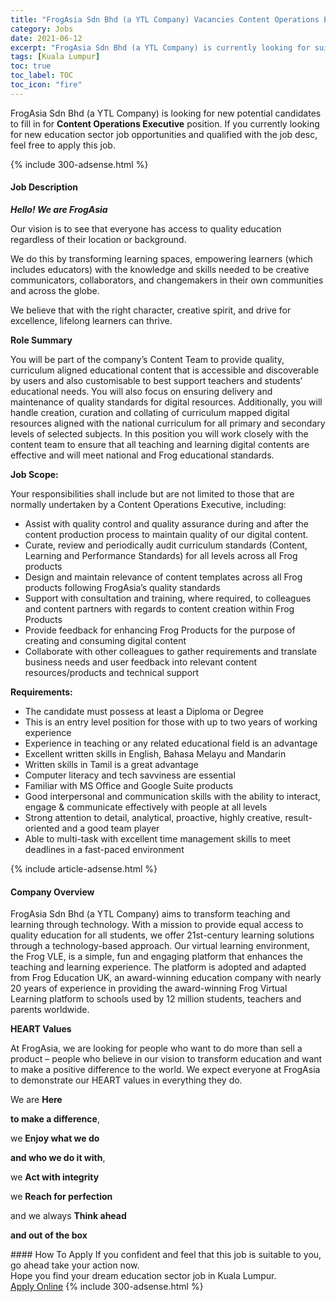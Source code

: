```yaml
---
title: "FrogAsia Sdn Bhd (a YTL Company) Vacancies Content Operations Executive" 
category: Jobs 
date: 2021-06-12 
excerpt: "FrogAsia Sdn Bhd (a YTL Company) is currently looking for suitable person to fill in the Content Operations Executive which positioned at Kuala Lumpur" 
tags: [Kuala Lumpur] 
toc: true 
toc_label: TOC 
toc_icon: "fire" 
--- 
```


<p>FrogAsia Sdn Bhd (a YTL Company) is looking for new potential candidates to fill in for <b>Content Operations Executive</b> position. If you currently looking for new education sector job opportunities and qualified with the job desc, feel free to apply this job.
</p>{% include 300-adsense.html %} 
<div><div><h4>Job Description</h4></div><div><div><span><div><p><strong><em>Hello! We are FrogAsia</em></strong></p><p><span>Our vision is to see that everyone has access to quality education regardless of their location or background.&#160;</span></p><p><span>We do this by transforming learning spaces, empowering learners (which includes educators) with the knowledge and skills needed to be creative communicators, collaborators, and changemakers in their own communities and across the globe.&#160;</span></p><p><span>We believe that with the right character, creative spirit, and drive for excellence, lifelong learners can thrive.</span></p><p><strong>Role Summary</strong></p><p><span>You will be part of the company&#8217;s Content Team to provide quality, curriculum aligned educational content that is accessible and discoverable by users and also customisable to best support teachers and students&#8217; educational needs. You will also focus on ensuring delivery and maintenance of quality standards for digital resources. Additionally, you will handle creation, curation and collating of curriculum mapped digital resources aligned with the national curriculum for all primary and secondary levels of selected subjects. In this position you will work closely with the content team to ensure that all teaching and learning digital contents are effective and will meet national and Frog educational standards.</span></p><p><strong>Job Scope:</strong></p><p><span>Your responsibilities shall include but are not limited to those that are normally undertaken by a Content Operations Executive, including:</span></p><ul><li>Assist with quality control and quality assurance during and after the content production process to maintain quality of our digital content.</li><li>Curate, review and periodically audit curriculum standards (Content, Learning and Performance Standards) for all levels across all Frog products</li><li><span>Design and maintain relevance of content templates across all Frog products following FrogAsia&#8217;s quality standards</span></li><li><span>Support with consultation and training, where required, to colleagues and content partners with regards to content creation within Frog Products</span></li><li><span>Provide feedback for enhancing Frog Products for the purpose of creating and consuming digital content</span></li><li><span>Collaborate with other colleagues to gather requirements and translate business needs and user feedback into relevant content resources/products and technical support</span></li></ul><p><strong>Requirements:</strong></p><ul><li><span>The candidate must possess at least a Diploma or Degree</span></li><li><span>This is an entry level position for those with up to two years of working experience</span></li><li><span>Experience in teaching or any related educational field is an advantage</span></li><li><span>Excellent written skills in English, Bahasa Melayu and Mandarin</span></li><li><span>Written skills in Tamil is a great advantage</span></li><li><span>Computer literacy and tech savviness are essential</span></li><li><span>Familiar with MS Office and Google Suite products</span></li><li><span>Good interpersonal and communication skills with the ability to interact, engage &amp; communicate effectively with people at all levels</span></li><li><span>Strong attention to detail, analytical, proactive, highly creative, result-oriented and a good team player</span></li><li><span>Able to multi-task with excellent time management skills to meet deadlines in a fast-paced environment</span></li></ul></div></span></div></div></div> 
{% include article-adsense.html %} 
<div><div><h4>Company Overview</h4></div><div><div><span><div><p>FrogAsia Sdn Bhd (a YTL Company) aims to transform teaching and learning through technology. With a mission to provide equal access to quality education for all students, we offer 21st-century learning solutions through a technology-based approach. Our virtual learning environment, the Frog VLE, is a simple, fun and engaging platform that enhances the teaching and learning experience. The platform is adopted and adapted from Frog Education UK, an award-winning education company with nearly 20 years of experience in providing the award-winning Frog Virtual Learning platform to schools used by 12 million students, teachers and parents worldwide.</p><p><strong>HEART Values</strong></p><p>At FrogAsia, we are looking for people who want to do more than sell a product &#8211; people who believe in our vision to transform education and want to make a positive difference to the world. We expect everyone at FrogAsia to demonstrate our HEART values in everything they do.&#160;</p><p>We are <strong>Here</strong></p><p><strong>to make a difference</strong>,</p><p>we <strong>Enjoy what we do</strong></p><p><strong>and who we do it with</strong>,</p><p>we <strong>Act with integrity</strong></p><p>we <strong>Reach for perfection</strong></p><p>and we always <strong>Think ahead</strong></p><p><strong>and out of the box</strong></p></div></span></div></div></div> 
#### How To Apply 
If you confident and feel that this job is suitable to you, go ahead take your action now. <br/> 
Hope you find your dream education sector job in Kuala Lumpur. <br/> 
<a href="https://www.jobstreet.com.my/en/job/content-operations-executive-4588068?jobId=jobstreet-my-job-4588068" class="btn btn--info" target="_blank" rel="nofollow noopenner">Apply Online</a> 
{% include 300-adsense.html %} 